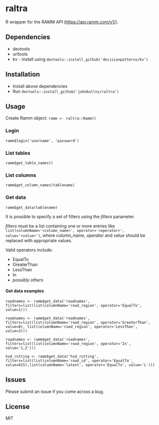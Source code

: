 # raltra

R wrapper for the RAMM API (https://api.ramm.com/v1/).

## Dependencies
* devtools
* urltools
* kv - install using `devtools::install_github('decisionpatterns/kv')`

## Installation
* Install above dependencies
* Run `devtools::install_github('johnbullnz/raltra')`

## Usage
Create Ramm object: `ramm <- raltra::Ramm()`
### Login
`ramm$login('username', 'password')`

### List tables
`ramm$get_table_names()`

### List columns
`ramm$get_column_names(tablename)`

### Get data
`ramm$get_data(tablename)`

It is possible to specify a set of filters using the *filters* parameter.

*filters* must be a list containing one or more entries like `list(columnName='<column_name>', operator='<operator>', value='<value>')`, where *column_name*, *operator* and *value* should be replaced with appropriate values.

Valid operators include:
* EqualTo
* GreaterThan
* LessThan
* In
* *possibly others*

#### Get data examples
`roadnames <- ramm$get_data('roadnames', filters=list(list(columnName='road_region', operator='EqualTo', value=1)))`

`roadnames <- ramm$get_data('roadnames', filters=list(list(columnName='road_region', operator='GreaterThan', value=0), list(columnName='road_region', operator='LessThan', value=3)))`

`roadnames <- ramm$get_data('roadnames', filters=list(list(columnName='road_region', operator='In', value='1,2')))`

`hsd_rutting <- ramm$get_data('hsd_rutting', filters=list(list(columnName='road_id', operator='EqualTo', value=615),list(columnName='latest', operator='EqualTo', value='L')))`

## Issues
Please submit an issue if you come across a bug.

## License
MIT
